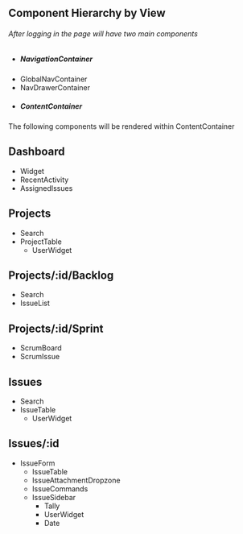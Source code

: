 ## Component Hierarchy by View


###### After logging in the page will have two main components
 - ##### NavigationContainer
  - GlobalNavContainer
  - NavDrawerContainer
 - ##### ContentContainer



The following components will be rendered within ContentContainer

## Dashboard
 - Widget
  - RecentActivity
  - AssignedIssues

## Projects
  - Search
  - ProjectTable
    - UserWidget

## Projects/:id/Backlog
  - Search
  - IssueList

## Projects/:id/Sprint
  - ScrumBoard
  - ScrumIssue

## Issues
  - Search
  - IssueTable
    - UserWidget

## Issues/:id
  - IssueForm
    - IssueTable
    - IssueAttachmentDropzone
    - IssueCommands
    - IssueSidebar
      - Tally
      - UserWidget
      - Date

<!-- DashboardContainer
ProjectsListContainer
ProjectContainer
ProjectSprintContainer
ProjectSprintContainer
ProjectIssuesContainer
IssuesListContainer
IssueContainer
ProfileContainer
TeamContainer -->
